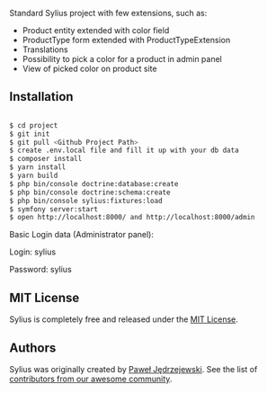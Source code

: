 Standard Sylius project with few extensions, such as:
 - Product entity extended with color field
 - ProductType form extended with ProductTypeExtension
 - Translations
 - Possibility to pick a color for a product in admin panel
 - View of picked color on product site



Installation
------------

```bash

$ cd project
$ git init
$ git pull <Github Project Path>
$ create .env.local file and fill it up with your db data
$ composer install
$ yarn install
$ yarn build
$ php bin/console doctrine:database:create
$ php bin/console doctrine:schema:create
$ php bin/console sylius:fixtures:load
$ symfony server:start
$ open http://localhost:8000/ and http://localhost:8000/admin
```
Basic Login data (Administrator panel): 

Login: sylius 

Password: sylius


MIT License
-----------

Sylius is completely free and released under the [MIT License](https://github.com/Sylius/Sylius/blob/master/LICENSE).

Authors
-------

Sylius was originally created by [Paweł Jędrzejewski](http://pjedrzejewski.com).
See the list of [contributors from our awesome community](https://github.com/Sylius/Sylius/contributors).


